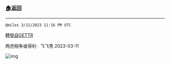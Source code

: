###  [:house:返回](README.md)
---


`@miles 3/11/2023 11:16 PM UTC`

[轉發自GETTR](https://gettr.com/post/p2b6n3n8736)

两虎相争谁得利 · 飞飞秀    2023-03-11

![img](https://media.gettr.com/group4/origin/2023/03/11/23/820a0f55-3178-0a42-56ec-556d50580134/6d6e8184db767a2393cd18467c99eb07.png)
